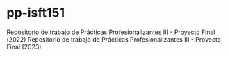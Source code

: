 # pp-isft151

Repositorio de trabajo de Prácticas Profesionalizantes III - Proyecto Final (2022)
Repositorio de trabajo de Prácticas Profesionalizantes III - Proyecto Final (2023)
